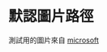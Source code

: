 # 默認圖片路徑

測試用的圖片來自 [microsoft](https://support.microsoft.com/zh-tw/windows/%E6%A1%8C%E5%B8%83-5cfa0cc7-b75a-165a-467b-c95abaf5dc2a)
